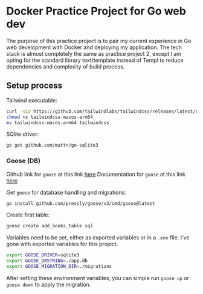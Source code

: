 # Docker Practice Project for Go web dev

The purpose of this practice project is to pair my current experience in Go web development with Docker and deploying my application. The tech stack is almost completely the same as practice project 2, except I am opting for the standard library text/template instead of Templ to reduce dependencies and complexity of build process.

## Setup process

Tailwind executable:

```bash
curl -sLO https://github.com/tailwindlabs/tailwindcss/releases/latest/download/tailwindcss-macos-arm64
chmod +x tailwindcss-macos-arm64
mv tailwindcss-macos-arm64 tailwindcss
```

SQlite driver:

```bash
go get github.com/mattn/go-sqlite3
```

### Goose (DB)

Github link for `goose` at this link [here](https://github.com/pressly/goose?tab=readme-ov-file)
Documentation for `goose` at this link [here](https://pressly.github.io/goose/)

Get `goose` for database handling and migrations:

```bash
go install github.com/pressly/goose/v3/cmd/goose@latest
```

Create first table:

```bash
goose create add_books_table sql
```

Variables need to be set, either as exported variables or in a `.env` file. I've gone with exported variables for this project.

```bash
export GOOSE_DRIVER=sqlite3
export GOOSE_DBSTRING=./app.db
export GOOSE_MIGRATION_DIR=./migrations
```

After setting these environment variables, you can simple run `goose up` or `goose down` to apply the migration.
